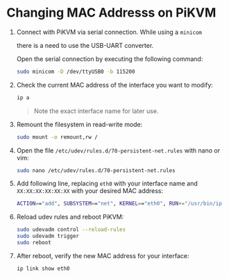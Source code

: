 # Changing MAC Addresss on PiKVM

1. Connect with PiKVM via serial connection. While using a `minicom`
  
   there is a need to use the USB-UART converter.

   Open the serial connection by executing the following command:
    
    ```bash
    sudo minicom -D /dev/ttyUSB0 -b 115200 
    ```

1. Check the current MAC address of the interface you want to modify:

   ```bash
   ip a
   ```

   > Note the exact interface name for later use.

1. Remount the filesystem in read-write mode:

   ```bash
   sudo mount -o remount,rw /
   ```

1. Open the file `/etc/udev/rules.d/70-persistent-net.rules` with nano or vim:

   ```bash
   sudo nano /etc/udev/rules.d/70-persistent-net.rules
   ```
1. Add following line, replacing `eth0` with your interface name
   and `XX:XX:XX:XX:XX:XX` with your desired MAC address:

   ```bash
   ACTION=="add", SUBSYSTEM=="net", KERNEL=="eth0", RUN+="/usr/bin/ip link set dev eth0 address XX:XX:XX:XX:XX:XX"
   ```

1. Reload udev rules and reboot PiKVM:

   ```bash
   sudo udevadm control --reload-rules
   sudo udevadm trigger
   sudo reboot
   ```

1. After reboot, verify the new MAC address for your interface:

   ```bash
   ip link show eth0
   ```
